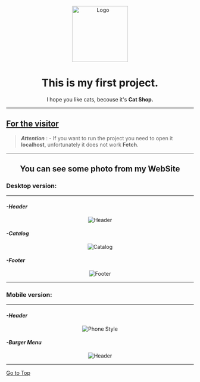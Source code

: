    <a id="to-top"></a>
<div align="center"> 
   
   <img src="cat-icon.png" alt="Logo" width="150px"/>
   
   <h1 align="center">This is my first project.</h1>
   <p>I hope you like cats, becouse it's <strong>Cat Shop.</strong></p>
</div>

---
   <h2 style="text-decoration: underline">For the visitor</h2>

   >___Attention___ :
   <span>- If you want to run the project you need to open it <strong>localhost</strong>, unfortunately it does not work <strong>Fetch</strong>.</span>

---

   <h2 align="center">You can see some photo from my WebSite</h2>


   <h3>Desktop version:</h3>

   ---

   <h4><em>-Header</em></h4>

   <p align="center">
   <img src="header-readme.png" alt="Header" >
   </p>

   <h4><em>-Catalog</em></h4>

   <p align="center">
   <img src="catalog-readme.png" alt="Catalog" >
   </p>

   <h4><em>-Footer</em></h4>
   
   <p align="center">
   <img src="footer-readme.png" alt="Footer" >
   </p>

   ---

   <h3>Mobile version:</h3>

   ---

   <h4><em>-Header</em></h4>

   <p align="center">
   <img src="header-for-phone-readme.png" alt="Phone Style" >
   </p>

   <h4><em>-Burger Menu</em></h4>

   <p align="center">
   <img src="burger-menu-is-open.png" alt="Header" >
   </p>

---

[Go to Top](#to-top)
